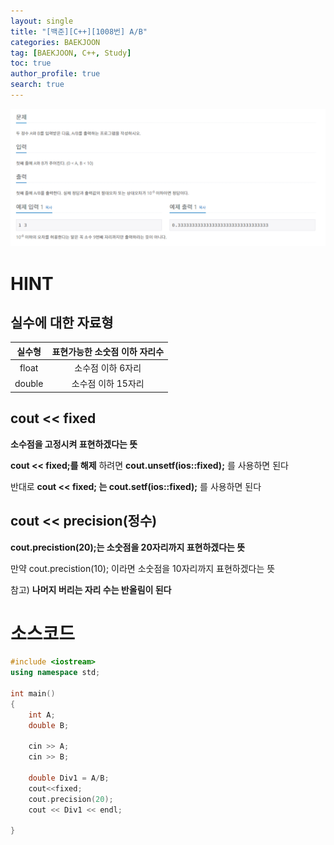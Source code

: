 ```yaml
---
layout: single
title: "[백준][C++][1008번] A/B"
categories: BAEKJOON
tag: [BAEKJOON, C++, Study]
toc: true
author_profile: true
search: true
---
```



![image-20220404204954230](https://github.com/Heo-jaehyeon/Heo-jaehyeon.github.io/blob/master/images/BAEKJOON/1008.PNG?raw=true)

# HINT

## 실수에 대한 자료형

| 실수형 | 표현가능한 소숫점 이하 자리수 |
| :----: | :---------------------------: |
| float  |       소수점 이하 6자리       |
| double |      소수점 이하 15자리       |



## cout << fixed

**소수점을 고정시켜 표현하겠다는 뜻**

**cout << fixed;를 해제** 하려면 **cout.unsetf(ios::fixed);** 를 사용하면 된다

반대로 **cout << fixed; 는 cout.setf(ios::fixed);** 를 사용하면 된다



## cout << precision(정수)

**cout.precistion(20);는 소숫점을 20자리까지 표현하겠다는 뜻**

만약 cout.precistion(10); 이라면 소숫점을 10자리까지 표현하겠다는 뜻



참고) **나머지 버리는 자리 수는 반올림이 된다**



# 소스코드

```c++
#include <iostream>
using namespace std;

int main()
{
    int A;
    double B;
    
    cin >> A;
    cin >> B;
	
    double Div1 = A/B;
    cout<<fixed;
    cout.precision(20);
    cout << Div1 << endl;

}
```


